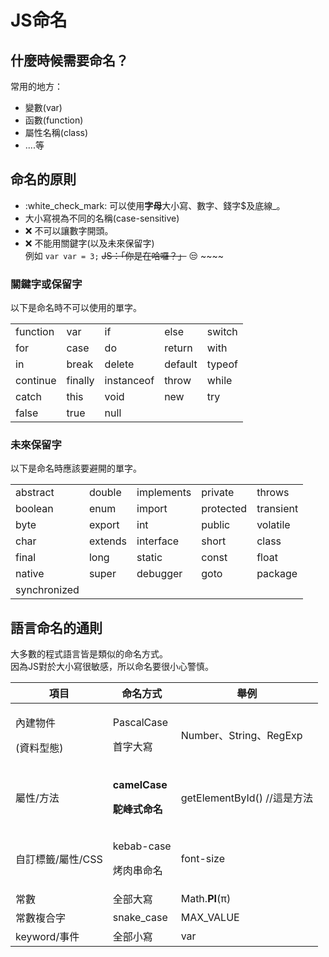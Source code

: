 # JS命名

## 什麼時候需要命名？

常用的地方：

* 變數(var)
* 函數(function)
* 屬性名稱(class)
* ....等

## 命名的原則

* :white\_check\_mark: 可以使用**字母**大小寫、數字、錢字$及底線\_。
* 大小寫視為不同的名稱(case-sensitive)
* :x: 不可以讓數字開頭。
* :x: 不能用關鍵字(以及未來保留字)\
  例如 `var var = 3;` ~~JS：「你是在哈囉？」~~ :unamused: ~~~~&#x20;

### 關鍵字或保留字

以下是命名時不可以使用的單字。

|          |         |            |         |        |
| -------- | ------- | ---------- | ------- | ------ |
| function | var     | if         | else    | switch |
| for      | case    | do         | return  | with   |
| in       | break   | delete     | default | typeof |
| continue | finally | instanceof | throw   | while  |
| catch    | this    | void       | new     | try    |
| false    | true    | null       |         |        |

### 未來保留字

以下是命名時應該要避開的單字。

|              |         |            |           |           |
| ------------ | ------- | ---------- | --------- | --------- |
| abstract     | double  | implements | private   | throws    |
| boolean      | enum    | import     | protected | transient |
| byte         | export  | int        | public    | volatile  |
| char         | extends | interface  | short     | class     |
| final        | long    | static     | const     | float     |
| native       | super   | debugger   | goto      | package   |
| synchronized |         |            |           |           |

## 語言命名的通則

大多數的程式語言皆是類似的命名方式。\
因為JS對於大小寫很敏感，所以命名要很小心警慎。

| 項**目**                   | **命名方式**                                                       | **舉例**                  |
| ------------------------ | -------------------------------------------------------------- | ----------------------- |
| <p>內建物件</p><p>(資料型態)</p> | <p>PascalCase</p><p>首字大寫</p>                                   | Number、String、RegExp    |
| 屬性/方法                    | <p><strong>camelCase</strong></p><p><strong>駝峰式命名</strong></p> | getElementById() //這是方法 |
| 自訂標籤/屬性/CSS              | <p>kebab-case</p><p>烤肉串命名</p>                                  | font-size               |
| 常數                       | 全部大寫                                                           | Math.**PI**(π)          |
| 常數複合字                    | snake\_case                                                    | MAX\_VALUE              |
| keyword/事件               | 全部小寫                                                           | var                     |

